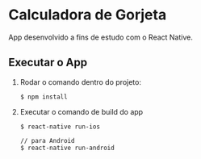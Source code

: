 # Calculadora de Gorjeta

App desenvolvido a fins de estudo com o React Native.


## Executar o App

1. Rodar o comando dentro do projeto:
    ```
    $ npm install
    ```
2. Executar o comando de build do app
    ```
    $ react-native run-ios

    // para Android
    $ react-native run-android
    ```




